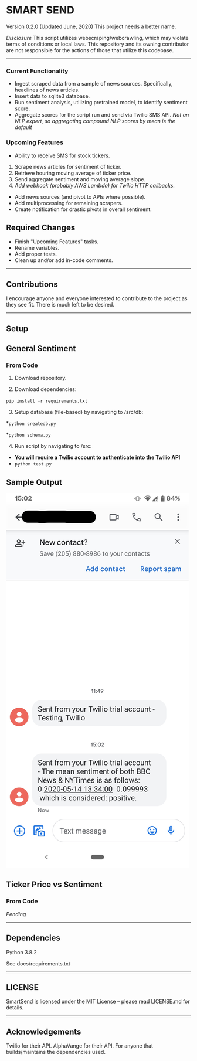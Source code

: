 # SMART SEND 

Version 0.2.0 (Updated June, 2020)
This project needs a better name.

*Disclosure*  This script utilizes webscraping/webcrawling, which may violate terms of conditions or local laws.
This repository and its owning contributor are not responsible for the actions of those that utilize this codebase. 

---

### Current Functionality

* Ingest scraped data from a sample of news sources.  Specifically, headlines of news articles.
* Insert data to sqlite3 database.
* Run sentiment analysis, utilizing pretrained model, to identify sentiment score.
* Aggregate scores for the script run and send via Twilio SMS API.
*Not an NLP expert, so aggregating compound NLP scores by mean is the default*

### Upcoming Features

* Ability to receive SMS for stock tickers.
1. Scrape news articles for sentiment of ticker.
2. Retrieve houring moving average of ticker price.
3. Send aggregate sentiment and moving average slope.
4. *Add webhook (probably AWS Lambda) for Twilio HTTP callbacks.*
* Add news sources (and pivot to APIs where possible).
* Add multiprocessing for remaining scrapers.
* Create notification for drastic pivots in overall sentiment.

## Required Changes
* Finish "Upcoming Features" tasks.
* Rename variables.
* Add proper tests.
* Clean up and/or add in-code comments.

--- 

## Contributions

I encourage anyone and everyone interested to contribute to the project as they see fit.  There is much left to be desired.

---

## Setup
## General Sentiment

### From Code

1. Download repository.  

2. Download dependencies:

`pip install -r requirements.txt`

3. Setup database (file-based) by navigating to /src/db:

*`python createdb.py`

*`python schema.py`

4. Run script by navigating to /src:

* **You will require a Twilio account to authenticate into the Twilio API**
* `python test.py`

## Sample Output 

![](images/sample_output.png)

## Ticker Price vs Sentiment

### From Code
*Pending*



---

## Dependencies
Python 3.8.2

See docs/requirements.txt

---

## LICENSE
SmartSend is licensed under the MIT License – please read LICENSE.md for details.

---

## Acknowledgements
Twilio for their API.  AlphaVange for their API.  For anyone that builds/maintains the dependencies used.


